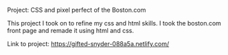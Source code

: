 Project:
CSS and pixel perfect of the Boston.com

This project I took on to refine my css and html skills. I took the boston.com front page and remade it using html and css.

Link to project: https://gifted-snyder-088a5a.netlify.com/ 
